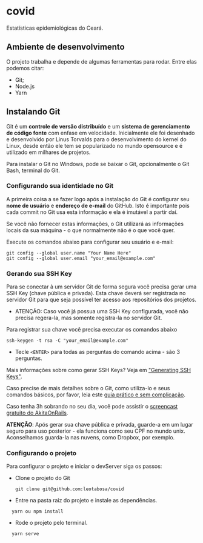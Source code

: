 # covid

Estatísticas epidemiológicas do Ceará.

## Ambiente de desenvolvimento

O projeto trabalha e depende de algumas ferramentas para rodar. Entre elas podemos citar:

- Git;
- Node.js
- Yarn

## Instalando Git

Git é um **controle de versão distribuído** e um **sistema de gerenciamento de código fonte** com enfase em velocidade. Inicialmente ele foi desenhado e desenvolvido por Linus Torvalds para o desenvolvimento do kernel do Linux, desde então ele tem se popularizado no mundo opensource e é utilizado em milhares de projetos.

Para instalar o Git no Windows, pode se baixar o Git, opcionalmente o Git Bash, terminal do Git.

### Configurando sua identidade no Git

A primeira coisa a se fazer logo após a instalação do Git é configurar seu **nome de usuário** e **endereço de e-mail** do GitHub. Isto é importante pois cada commit no Git usa esta informação e ela é imutável a partir daí.

Se você não fornecer estas informações, o Git utilizará as informações locais da sua máquina - o que normalmente não é o que você quer.

Execute os comandos abaixo para configurar seu usuário e e-mail:

```SHELL
git config --global user.name "Your Name Here"
git config --global user.email "your_email@example.com"
```

### Gerando sua SSH Key

Para se conectar à um servidor Git de forma segura você precisa gerar uma SSH Key (chave pública e privada). Esta chave deverá ser registrada no servidor Git para que seja possível ter acesso aos repositórios dos projetos.

- ATENÇÃO: Caso você já possua uma SSH Key configurada, você não precisa regera-la, mas somente registra-la no servidor Git.

Para registrar sua chave você precisa executar os comandos abaixo

```SHELL
ssh-keygen -t rsa -C "your_email@example.com"
```

- Tecle `<ENTER>` para todas as perguntas do comando acima - são 3 perguntas.

Mais informações sobre como gerar SSH Keys? Veja em ["Generating SSH Keys"](https://help.github.com/articles/generating-ssh-keys).

Caso precise de mais detalhes sobre o Git, como utiliza-lo e seus comandos básicos, por favor, leia este [guia prático e sem complicação](http://rogerdudler.github.io/git-guide/index.pt_BR.html).

Caso tenha 3h sobrando no seu dia, você pode assistir o [screencast gratuito do AkitaOnRails](http://blip.tv/akitaonrails/screencast-come-ando-com-git-6074964).

**ATENÇÃO**: Após gerar sua chave pública e privada, guarde-a em um lugar seguro para uso posterior - ela funciona como seu CPF no mundo unix. Aconselhamos guarda-la nas nuvens, como Dropbox, por exemplo.

### Configurando o projeto

Para configurar o projeto e iniciar o devServer siga os passos:

- Clone o projeto do Git

  ```SHELL
  git clone git@github.com:leotabosa/covid
  ```

- Entre na pasta raiz do projeto e instale as dependências.

```SHELL
  yarn ou npm install
```

- Rode o projeto pelo terminal.

```SHELL
  yarn serve
```
